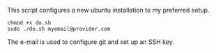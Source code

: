 This script configures a new ubuntu installation to my preferred setup.

```
chmod +x do.sh
sudo ./do.sh myemail@provider.com
```

The e-mail is used to configure git and set up an SSH key.
